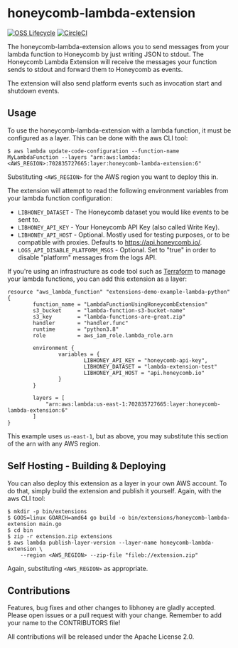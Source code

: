 # honeycomb-lambda-extension

[![OSS Lifecycle](https://img.shields.io/osslifecycle/honeycombio/honeycomb-lambda-extension)](https://github.com/honeycombio/home/blob/main/honeycomb-oss-lifecycle-and-practices.md)
[![CircleCI](https://circleci.com/gh/honeycombio/honeycomb-lambda-extension.svg?style=shield)](https://circleci.com/gh/honeycombio/honeycomb-lambda-extension)

The honeycomb-lambda-extension allows you to send messages from your lambda
function to Honeycomb by just writing JSON to stdout. The Honeycomb Lambda
Extension will receive the messages your function sends to stdout and forward
them to Honeycomb as events.

The extension will also send platform events such as invocation start and
shutdown events.

## Usage

To use the honeycomb-lambda-extension with a lambda function, it must be configured as a layer. This can be done with the aws CLI tool:

```
$ aws lambda update-code-configuration --function-name MyLambdaFunction --layers "arn:aws:lambda:<AWS_REGION>:702835727665:layer:honeycomb-lambda-extension:6"
```

Substituting `<AWS_REGION>` for the AWS region you want to deploy this in.

The extension will attempt to read the following environment variables from your lambda function configuration:

- `LIBHONEY_DATASET` - The Honeycomb dataset you would like events to be sent to.
- `LIBHONEY_API_KEY` - Your Honeycomb API Key (also called Write Key).
- `LIBHONEY_API_HOST` - Optional. Mostly used for testing purposes, or to be compatible with proxies. Defaults to https://api.honeycomb.io/.
- `LOGS_API_DISABLE_PLATFORM_MSGS` - Optional. Set to "true" in order to disable "platform" messages from the logs API.

If you're using an infrastructure as code tool such as [Terraform](https://www.terraform.io/) to manage your lambda functions, you can add this extension as a layer:

```
resource "aws_lambda_function" "extensions-demo-example-lambda-python" {
        function_name = "LambdaFunctionUsingHoneycombExtension"
        s3_bucket     = "lambda-function-s3-bucket-name"
        s3_key        = "lambda-functions-are-great.zip"
        handler       = "handler.func"
        runtime       = "python3.8"
        role          = aws_iam_role.lambda_role.arn

        environment {
                variables = {
                        LIBHONEY_API_KEY = "honeycomb-api-key",
                        LIBHONEY_DATASET = "lambda-extension-test"
                        LIBHONEY_API_HOST = "api.honeycomb.io"
                }
        }
        
        layers = [
            "arn:aws:lambda:us-east-1:702835727665:layer:honeycomb-lambda-extension:6"
        ]
}
```

This example uses `us-east-1`, but as above, you may substitute this section of the arn with any AWS region.

## Self Hosting - Building & Deploying

You can also deploy this extension as a layer in your own AWS account. To do that, simply build
the extension and publish it yourself. Again, with the aws CLI tool:

```
$ mkdir -p bin/extensions
$ GOOS=linux GOARCH=amd64 go build -o bin/extensions/honeycomb-lambda-extension main.go
$ cd bin
$ zip -r extension.zip extensions
$ aws lambda publish-layer-version --layer-name honeycomb-lambda-extension \
    --region <AWS_REGION> --zip-file "fileb://extension.zip"
```

Again, substituting `<AWS_REGION>` as appropriate.

## Contributions

Features, bug fixes and other changes to libhoney are gladly accepted. Please open issues or a pull request with your change. Remember to add your name to the CONTRIBUTORS file!

All contributions will be released under the Apache License 2.0.
